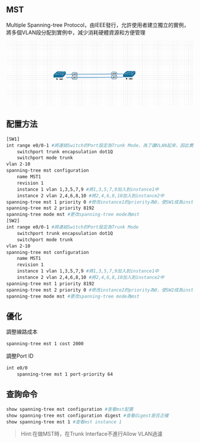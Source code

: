## MST ## 

Multiple Spanning-tree Protocol，由IEEE發行，允許使用者建立獨立的實例，將多個VLAN段分配到實例中，減少消耗硬體資源和方便管理

![](Image/mst1.png)

## 配置方法 ##

```bash
[SW1]
int range e0/0-1 #將連結Switch的Port設定為Trunk Mode，為了讓VLAN起來，因此實驗沒有於端口配置VLAN
    switchport trunk encapsulation dot1Q
    switchport mode trunk 
vlan 2-10 
spanning-tree mst configuration 
    name MST1 
    revision 1 
    instance 1 vlan 1,3,5,7,9 #將1,3,5,7,9加入到instance1中
    instance 2 vlan 2,4,6,8,10 #將2,4,6,8,10加入到instance2中
spanning-tree mst 1 priority 0 #修改instance1的priority為0，使SW1成為instnace1包含VLAN的root bridge 
spanning-tree mst 2 priority 8192 
spanning-tree mode mst #更改spanning-tree mode為mst 
[SW2]
int range e0/0-1 #將連結Switch的Port設定為Trunk Mode 
    switchport trunk encapsulation dot1Q
    switchport mode trunk 
vlan 2-10 
spanning-tree mst configuration 
    name MST1 
    revision 1 
    instance 1 vlan 1,3,5,7,9 #將1,3,5,7,9加入到instance1中
    instance 2 vlan 2,4,6,8,10 #將2,4,6,8,10加入到instance2中
spanning-tree mst 1 priority 8192 
spanning-tree mst 2 priority 0 #修改instance2的priority為0，使SW2成為instnace2包含VLAN的root bridge，達到負載平衡
spanning-tree mode mst #更改spanning-tree mode為mst 
```

## 優化 ##

調整線路成本

```bash
spanning-tree mst 1 cost 2000
```

調整Port ID

```bash
int e0/0 
    spanning-tree mst 1 port-priority 64 
```

## 查詢命令 ##

```bash
show spanning-tree mst configuration #查看mst配置
show spanning-tree mst configuration digest #查看digest是否正確
show spanning-tree mst 1 #查看mst instance 1
```

>Hint:在做MST時，在Trunk Interface不進行Allow VLAN過濾
